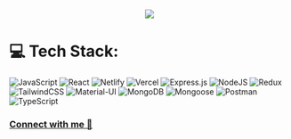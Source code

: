 <h1 align= "center">
   <img src="https://readme-typing-svg.demolab.com?font=Major+Mono+Display&size=50&pause=10000&color=7BF7ED&center=true&vCenter=true&width=1000&height=150&lines=I'm+Shrinivas Kulkarni!">
</h1>




# 💻 Tech Stack:
![JavaScript](https://img.shields.io/badge/javascript-%23323330.svg?style=flat&logo=javascript&logoColor=%23F7DF1E) 
![React](https://img.shields.io/badge/React-%2320232A.svg?style=flat&logo=react&logoColor=%2361DAFB)
 ![Netlify](https://img.shields.io/badge/netlify-%23000000.svg?style=flat&logo=netlify&logoColor=#00C7B7)
 ![Vercel](https://img.shields.io/badge/vercel-%23000000.svg?style=flat&logo=vercel&logoColor=white)  ![Express.js](https://img.shields.io/badge/express.js-%23404d59.svg?style=flat&logo=express&logoColor=%2361DAFB) ![NodeJS](https://img.shields.io/badge/node.js-6DA55F?style=flat&logo=node.js&logoColor=white)                                ![Redux](https://img.shields.io/badge/redux-%23593d88.svg?style=flat&logo=redux&logoColor=white)
 ![TailwindCSS](https://img.shields.io/badge/tailwindcss-%2338B2AC.svg?style=flat&logo=tailwind-css&logoColor=white)
 ![Material-UI](https://img.shields.io/badge/Material--UI-%230081CB.svg?style=flat&logo=material-ui&logoColor=white)
 ![MongoDB](https://img.shields.io/badge/MongoDB-%234ea94b.svg?style=flat&logo=mongodb&logoColor=white) 
 ![Mongoose](https://img.shields.io/badge/Mongoose-%23880000.svg?style=flat&logo=mongoose&logoColor=white)
 ![Postman](https://img.shields.io/badge/Postman-FF6C37?style=flat&logo=postman&logoColor=white) 
 ![TypeScript](https://img.shields.io/badge/TypeScript-%233178C6.svg?style=flat&logo=typescript&logoColor=white)


### [Connect with me 💬](https://www.linkedin.com/in/kulkarni-shrinivas/) 

